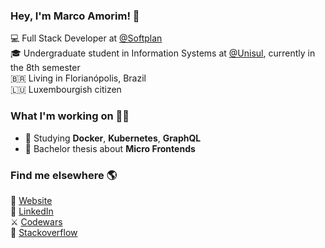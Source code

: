 ### Hey, I'm Marco Amorim! 👋


💻 Full Stack Developer at [@Softplan](https://www.linkedin.com/company/softplan/) <br>
🎓 Undergraduate student in Information Systems at [@Unisul](http://www.unisul.br/), currently in the 8th semester <br>
🇧🇷 Living in Florianópolis, Brazil <br>
🇱🇺 Luxembourgish citizen

### What I'm working on 👨‍💻


- 🌱 Studying **Docker**, **Kubernetes**, **GraphQL**
- 📝 Bachelor thesis about **Micro Frontends**

### Find me elsewhere 🌎


🚀 [Website](https://marcoamorim.com/) <br>
💼 [LinkedIn](https://www.linkedin.com/in/marcoamorim95/) <br>
⚔️ [Codewars](https://www.codewars.com/users/marco-amorim) <br>
🔎 [Stackoverflow](https://stackoverflow.com/users/12823161/marco-amorim)
